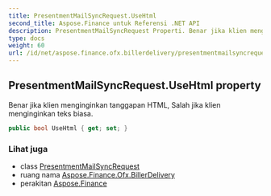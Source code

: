 ```yaml
---
title: PresentmentMailSyncRequest.UseHtml
second_title: Aspose.Finance untuk Referensi .NET API
description: PresentmentMailSyncRequest Properti. Benar jika klien menginginkan tanggapan HTML Salah jika klien menginginkan teks biasa.
type: docs
weight: 60
url: /id/net/aspose.finance.ofx.billerdelivery/presentmentmailsyncrequest/usehtml/
---
```

## PresentmentMailSyncRequest.UseHtml property

Benar jika klien menginginkan tanggapan HTML, Salah jika klien menginginkan teks biasa.

```csharp
public bool UseHtml { get; set; }
```

### Lihat juga

* class [PresentmentMailSyncRequest](../)
* ruang nama [Aspose.Finance.Ofx.BillerDelivery](../../presentmentmailsyncrequest/)
* perakitan [Aspose.Finance](../../../)



